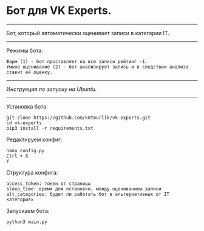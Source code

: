 # Бот для VK Experts.
___
Бот, который автоматически оценивает записи в категории IT.
___
Режимы бота:

    Фарм (1) - бот проставляет на все записи рейтинг -1.
    Умное оценивание (2) - бот анализирует запись и в следствии анализа ставит ей оценку.
   
___
<i>Инструкция по запуску на Ubuntu.</i>
___
Установка бота:
    
    git clone https://github.com/k0tmurlik/vk-experts.git
    cd vk-experts
    pip3 install -r requirements.txt
    
Редактируем конфиг:

    nano config.py
    Ctrl + X
    Y

Структура конфига:

    access_token: токен от страницы
    sleep_time: время для остановки, между оцениванием записи
    alt_categories: будет ли работать бот в альтернативных от IT категориях

    
Запускаем бота:

    python3 main.py
